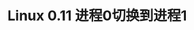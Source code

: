 Linux 0.11 进程0切换到进程1
================================================================================